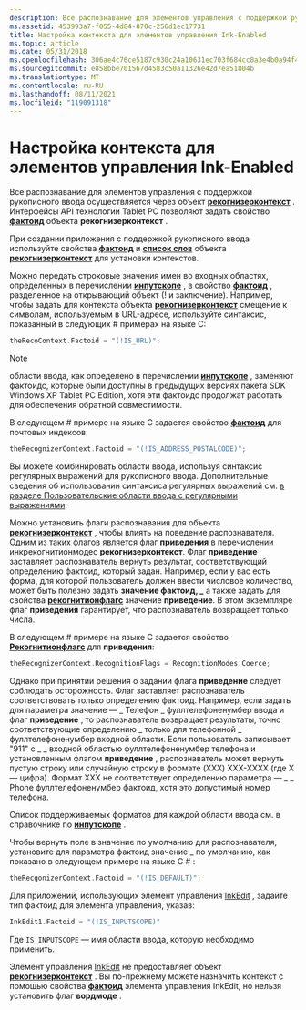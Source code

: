 ```yaml
---
description: Все распознавание для элементов управления с поддержкой рукописного ввода осуществляется через объект Рекогнизерконтекст. Интерфейсы API технологии Tablet PC позволяют задать свойство фактоид объекта Рекогнизерконтекст.
ms.assetid: 453993a7-f055-4d84-870c-256d1ec17731
title: Настройка контекста для элементов управления Ink-Enabled
ms.topic: article
ms.date: 05/31/2018
ms.openlocfilehash: 306ae4c76ce5187c930c24a10631ec703f684cc8a3e4b0a94f46414bddbd058f
ms.sourcegitcommit: e858bbe701567d4583c50a11326e42d7ea51804b
ms.translationtype: MT
ms.contentlocale: ru-RU
ms.lasthandoff: 08/11/2021
ms.locfileid: "119091318"
---
```

# <a name="setting-context-for-ink-enabled-controls"></a>Настройка контекста для элементов управления Ink-Enabled

Все распознавание для элементов управления с поддержкой рукописного ввода осуществляется через объект [**рекогнизерконтекст**](inkrecognizercontext-class.md) . Интерфейсы API технологии Tablet PC позволяют задать свойство [**фактоид**](/windows/desktop/api/msinkaut/nf-msinkaut-iinkrecognizercontext-get_factoid) объекта **рекогнизерконтекст** .

При создании приложения с поддержкой рукописного ввода используйте свойства [**фактоид**](/windows/desktop/api/msinkaut/nf-msinkaut-iinkrecognizercontext-get_factoid) и [**список слов**](/windows/desktop/api/msinkaut/nf-msinkaut-iinkrecognizercontext-get_wordlist) объекта [**рекогнизерконтекст**](inkrecognizercontext-class.md) для установки контекстов.

Можно передать строковые значения имен во входных областях, определенных в перечислении [**инпутскопе**](/windows/win32/api/inputscope/ne-inputscope-inputscope) , в свойство [**фактоид**](/windows/desktop/api/msinkaut/nf-msinkaut-iinkrecognizercontext-get_factoid) , разделенное на открывающий объект (! и заключение). Например, чтобы задать для контекста объекта [**рекогнизерконтекст**](inkrecognizercontext-class.md) смещение к символам, используемым в URL-адресе, используйте синтаксис, показанный в следующих \# примерах на языке C:


```C++
theRecoContext.Factoid = "(!IS_URL)";
```



> [!Note]  
> области ввода, как определено в перечислении [**инпутскопе**](/windows/win32/api/inputscope/ne-inputscope-inputscope) , заменяют фактоидс, которые были доступны в предыдущих версиях пакета SDK Windows XP Tablet PC Edition, хотя эти фактоидс продолжат работать для обеспечения обратной совместимости.

 

В следующем \# примере на языке C задается свойство [**фактоид**](/windows/desktop/api/msinkaut/nf-msinkaut-iinkrecognizercontext-get_factoid) для почтовых индексов:


```C++
theRecognizerContext.Factoid = "(!IS_ADDRESS_POSTALCODE)";
```



Вы можете комбинировать области ввода, используя синтаксис регулярных выражений для рукописного ввода. Дополнительные сведения об использовании синтаксиса регулярных выражений см. [в разделе Пользовательские области ввода с регулярными выражениями](custom-input-scopes-with-regular-expressions.md).

Можно установить флаги распознавания для объекта [**рекогнизерконтекст**](inkrecognizercontext-class.md) , чтобы влиять на поведение распознавателя. Одним из таких флагов является флаг **приведения** в [](/windows/desktop/api/msinkaut/ne-msinkaut-inkrecognitionmodes) перечислении инкрекогнитионмодес **рекогнизерконтекст**. Флаг **приведение** заставляет распознаватель вернуть результат, соответствующий определению фактоид, который задан. Например, если у вас есть форма, для которой пользователь должен ввести числовое количество, может быть полезно задать **значение фактоид, \_** а также задать для свойства [**рекогнитионфлагс**](/windows/desktop/api/msinkaut/nf-msinkaut-iinkrecognizercontext-get_recognitionflags) значение **приведение**. В этом экземпляре флаг **приведения** гарантирует, что распознаватель возвращает только числа.

В следующем \# примере на языке C задается свойство [**Рекогнитионфлагс**](/windows/desktop/api/msinkaut/nf-msinkaut-iinkrecognizercontext-get_recognitionflags) для **приведения**:


```C++
theRecognizerContext.RecognitionFlags = RecognitionModes.Coerce;
```



Однако при принятии решения о задании флага **приведение** следует соблюдать осторожность. Флаг заставляет распознаватель соответствовать только определению фактоид. Например, если задать для параметра значение — \_ Телефон \_ фуллтелефоненумбер ввода и флаг **приведение** , то распознаватель возвращает результаты, точно соответствующие определению \_ только для телефонной \_ фуллтелефоненумбер входной области. Если пользователь записывает "911" с \_ \_ входной областью фуллтелефоненумбер телефона и установленным флагом **приведение** , распознаватель может вернуть пустую строку или случайную строку в формате (XXX) XXX-XXXX (где X — цифра). Формат XXX не соответствует определению параметра — \_ \_ Phone фуллтелефоненумбер фактоид, хотя это допустимый номер телефона.

Список поддерживаемых форматов для каждой области ввода см. в справочнике по [**инпутскопе**](/windows/win32/api/inputscope/ne-inputscope-inputscope) .

Чтобы вернуть поле в значение по умолчанию для распознавателя, установите для параметра фактоид значение \_ по умолчанию, как показано в следующем примере на языке C \# :


```C++
theRecgonizerContext.Factoid = "(!IS_DEFAULT)";
```



Для приложений, использующих элемент управления [InkEdit](inkedit-control-reference.md) , задайте тип фактоид для элемента управления, указав:


```C++
InkEdit1.Factoid = "(!IS_INPUTSCOPE)"
```



Где `IS_INPUTSCOPE` — имя области ввода, которую необходимо применить.

Элемент управления [InkEdit](inkedit-control-reference.md) не предоставляет объект [**рекогнизерконтекст**](inkrecognizercontext-class.md) . Вы по-прежнему можете назначить контекст с помощью свойства [**фактоид**](/windows/desktop/api/inked/nf-inked-iinkedit-get_factoid) элемента управления InkEdit, но нельзя установить флаг **вордмоде** .

 

 
